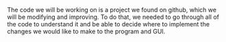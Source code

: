 The code we will be working on is a project we found on github, which we will be modifying and improving.
To do that, we needed to go through all of the code to understand it and be able to decide where to implement the changes
we would like to make to the program and GUI.